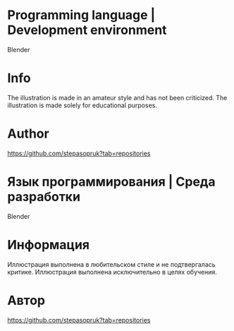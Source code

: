# Programming language | Development environment
Blender
# Info
The illustration is made in an amateur style and has not been criticized.
The illustration is made solely for educational purposes.
# Author
https://github.com/stepasopruk?tab=repositories

# Язык программирования | Среда разработки
Blender
# Информация
Иллюстрация выполнена в любительском стиле и не подтвергалась критике. 
Иллюстрация выполнена исключительно в целях обучения.
# Автор 
https://github.com/stepasopruk?tab=repositories
